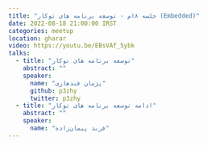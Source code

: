 ```yaml
---
title: "جلسه ۸‌ام - توسعه برنامه های توکار (Embedded)"
date: 2022-08-18 21:00:00 IRST
categories: meetup 
location: gharar
video: https://youtu.be/EBsVAf_5ybk
talks:
  - title: "توسعه برنامه های توکار"
    abstract: ""
    speaker:
      name: "پژمان قندهاری"
      github: p3zhy
      twitter: p3zhy
  - title: "ادامه توسعه برنامه های توکار"
    abstract: ""
    speaker:
      name: "فربد پیمان‌زاده"
---
```

